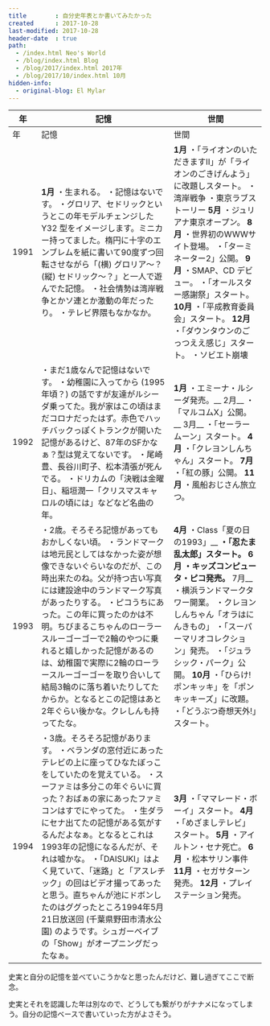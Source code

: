 ```yaml
---
title        : 自分史年表とか書いてみたかった 
created      : 2017-10-28
last-modified: 2017-10-28
header-date  : true
path:
  - /index.html Neo's World
  - /blog/index.html Blog
  - /blog/2017/index.html 2017年
  - /blog/2017/10/index.html 10月
hidden-info:
  - original-blog: El Mylar
---
```


| 年    | 記憶                                                                                                                                                                                                                                                                                               | 世間                                                                                                                                                                                                                              |
|------|--------------------------------------------------------------------------------------------------------------------------------------------------------------------------------------------------------------------------------------------------------------------------------------------------|---------------------------------------------------------------------------------------------------------------------------------------------------------------------------------------------------------------------------------|
| 年    | 記憶                                                                                                                                                                                                                                                                                               | 世間                                                                                                                                                                                                                              |
| 1991 | __1月__ ・生まれる。 ・記憶はないです。  ・グロリア、セドリックというとこの年モデルチェンジした Y32 型をイメージします。ミニカー持ってました。楕円に十字のエンブレムを紙に書いて90度ずつ回転させながら「(横) グロリア～？ (縦) セドリック～？」と一人で遊んでた記憶。 ・社会情勢は湾岸戦争とかソ連とか激動の年だったり。 ・テレビ界隈もなかなか。                                                                                                            | __1月__ ・「ライオンのいただきますⅡ」が「ライオンのごきげんよう」に改題しスタート。 ・湾岸戦争 ・東京ラブストーリー __5月__ ・ジュリアナ東京オープン。 __8月__ ・世界初のWWWサイト登場。 ・「ターミネーター2」公開。 __9月__ ・SMAP、CD デビュー。 ・「オールスター感謝祭」スタート。 __10月__ ・「平成教育委員会」スタート。 __12月__ ・「ダウンタウンのごっつええ感じ」スタート。 ・ソビエト崩壊 |
| 1992 | ・まだ1歳なんで記憶はないです。  ・幼稚園に入ってから (1995年頃？) の話ですが友達がルシーダ乗ってた。我が家はこの頃はまだコロナだったはず。赤色でハッチバックっぽくトランクが開いた記憶があるけど、87年のSFかなぁ？型は覚えてないです。 ・尾崎豊、長谷川町子、松本清張が死んでる。 ・ドリカムの「決戦は金曜日」、稲垣潤一「クリスマスキャロルの頃には」などなど名曲の年。                                                                                                    | __1月__ ・エミーナ・ルシーダ発売。__ 2月__ ・「マルコムX」公開。__ 3月__ ・「セーラームーン」スタート。 __4月__ ・「クレヨンしんちゃん」スタート。 __7月__ ・「紅の豚」公開。 __11月__ ・風船おじさん旅立つ。                                                                                                    |
| 1993 | ・2歳。そろそろ記憶があってもおかしくない頃。  ・ランドマークは地元民としてはなかった姿が想像できないぐらいなのだが、この時出来たのね。父が持つ古い写真には建設途中のランドマーク写真があったりする。 ・ピコうちにあった。この年に買ったのかは不明。ちびまるこちゃんのローラースルーゴーゴーで2輪のやつに乗れると嬉しかった記憶があるのは、幼稚園で実際に2輪のローラースルーゴーゴーを取り合いして結局3輪のに落ち着いたりしてたからか。となるとこの記憶はあと2年ぐらい後かな。クレしんも持ってたな。                                           | __4月__ ・Class「夏の日の1993」__ __・「忍たま乱太郎」スタート。 __6月__ ・キッズコンピュータ・ピコ発売。__ 7月__ ・横浜ランドマークタワー開業。 ・クレヨンしんちゃん「オラはにんきもの」 ・「スーパーマリオコレクション」発売。 ・「ジュラシック・パーク」公開。 __10月__ ・「ひらけ!ポンキッキ」を「ポンキッキーズ」に改題。 ・「どうぶつ奇想天外!」スタート。                        |
| 1994 | ・3歳。そろそろ記憶があります。  ・ベランダの窓付近にあったテレビの上に座ってひなたぼっこをしていたのを覚えている。 ・スーファミは多分この年ぐらいに買った？おばぁの家にあったファミコンはすでにやってた。 ・生ダラにセナ出てたの記憶がある気がするんだよなぁ。となるとこれは1993年の記憶になるんだが、それは嘘かな。 ・「DAISUKI」はよく見ていて、「迷路」と「アスレチック」の回はビデオ撮ってあったと思う。直ちゃんが池にドボンしたのはググったところ1994年5月21日放送回 (千葉県野田市清水公園) のようです。シュガーベイブの「Show」がオープニングだったなぁ。 | __3月__ ・「ママレード・ボーイ」スタート。 __4月__ ・「めざましテレビ」スタート。 __5月__ ・アイルトン・セナ死亡。 __6月__ ・松本サリン事件 __11月__ ・セガサターン発売。 __12月__ ・プレイステーション発売。                                                                                                    |

史実と自分の記憶を並べていこうかなと思ったんだけど、難し過ぎてここで断念。

史実とそれを認識した年は別なので、どうしても繋がりがナナメになってしまう。自分の記憶ベースで書いていった方がよさそう。
